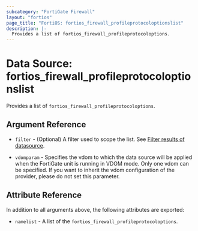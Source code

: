 ```yaml
---
subcategory: "FortiGate Firewall"
layout: "fortios"
page_title: "FortiOS: fortios_firewall_profileprotocoloptionslist"
description: |-
  Provides a list of fortios_firewall_profileprotocoloptions.
---
```


# Data Source: fortios_firewall_profileprotocoloptionslist
Provides a list of `fortios_firewall_profileprotocoloptions`.

## Argument Reference

* `filter` - (Optional) A filter used to scope the list. See [Filter results of datasource](https://registry.terraform.io/providers/poroping/fortios/latest/docs/guides/fgt_filter).

* `vdomparam` - Specifies the vdom to which the data source will be applied when the FortiGate unit is running in VDOM mode. Only one vdom can be specified. If you want to inherit the vdom configuration of the provider, please do not set this parameter.

## Attribute Reference

In addition to all arguments above, the following attributes are exported:

* `namelist` -  A list of the `fortios_firewall_profileprotocoloptions`.
